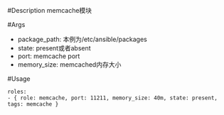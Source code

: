 #Description
memcache模块

#Args
* package_path: 本例为/etc/ansible/packages 
* state: present或者absent
* port: memcache port
* memory_size: memcached内存大小

#Usage
```
roles:  
- { role: memcache, port: 11211, memory_size: 40m, state: present, tags: memcache }
```
